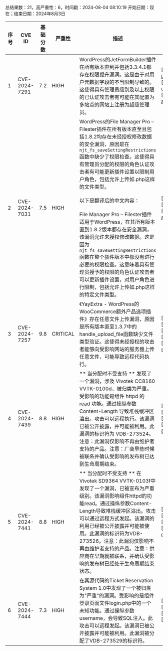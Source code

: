 总结果数：21，高严重性：6，时间戳：2024-08-04 08:10:19
开始日期：现在；结束日期：2024年8月3日

| 序号 | CVE ID | 基础分数 | 严重性 | 描述 | 参考资料 |
|-----|--------|------------|----------|-------------|------------|
| 1 | CVE-2024-7291 | 7.2  | HIGH | WordPress的JetFormBuilder插件在所有版本直到并包括3.3.4.1都存在权限提升漏洞。这是由于对用户元数据字段的不当限制导致的。这使得具有管理员级别及以上权限的已认证攻击者有可能在其配置为多站点的网站上注册为超级管理员。 | [1]https://plugins.trac.wordpress.org/browser/jetformbuilder/tags/3.3.4.1/includes/actions/methods/update-user/user-meta-property.php#L23<br>[2]https://plugins.trac.wordpress.org/browser/jetformbuilder/tags/3.3.4.1/includes/actions/types/register-user.php#L220<br>[3]https://www.wordfence.com/threat-intel/vulnerabilities/id/0d8ea1c2-7c6e-43b3-97ca-a06438d51d11?source=cve |
| 2 | CVE-2024-7031 | 7.5  | HIGH | WordPress的File Manager Pro – Filester插件在所有版本直至且包括1.8.2均存在未经授权修改数据的安全漏洞，原因是在`njt_fs_saveSettingRestrictions`函数中缺少了权限检查。这使得具有管理员分配的权限的角色认证攻击者有可能更新插件设置以限制用户角色，包括允许上传如.php这样的文件类型。<br><br>以下是翻译后的中文内容：<br><br>File Manager Pro – Filester插件适用于WordPress，在其所有版本直到1.8.2版本都存在安全漏洞，该漏洞允许未授权修改数据。这是因为`njt_fs_saveSettingRestrictions`函数在整个插件版本中都没有进行必要的权限检查。这意味着具有管理员授予的权限的角色认证攻击者可以更新插件设置，对用户角色进行限制，包括允许上传如.php这样的特定文件类型。 | [1]https://plugins.trac.wordpress.org/browser/filester/trunk/includes/File_manager/FileManager.php#L566<br>[2]https://plugins.trac.wordpress.org/changeset/3129722/<br>[3]https://www.wordfence.com/threat-intel/vulnerabilities/id/aef584bd-60a5-4bf2-b8d3-58e3b45e785e?source=cve |
| 3 | CVE-2024-7257 | 9.8  | CRITICAL | 《YayExtra - WordPress的WooCommerce额外产品选项插件》存在任意文件上传漏洞，原因是所有版本直至1.3.7中的handle_upload_file函数缺少文件类型验证。这使得未经授权的攻击者能够向受影响网站的服务器上传任意文件，可能导致远程代码执行。 | [1]https://plugins.trac.wordpress.org/browser/yayextra/tags/1.3.6/includes/Classes/ProductPage.php#L1413<br>[2]https://plugins.trac.wordpress.org/browser/yayextra/tags/1.3.6/includes/Classes/ProductPage.php#L1452<br>[3]https://plugins.trac.wordpress.org/changeset/3129731/<br>[4]https://wordpress.org/plugins/yayextra/#developers<br>[5]https://www.wordfence.com/threat-intel/vulnerabilities/id/753a4f7a-7bd4-43a4-b8fb-9e982239ba0e?source=cve |
| 4 | CVE-2024-7439 | 8.8  | HIGH | ** 当分配时不受支持 ** 发现了一个漏洞，涉及 Vivotek CC8160 VVTK-0100d，被归类为严重。受影响的功能是组件 httpd 的 read 功能。通过操纵参数 Content-Length 导致堆栈缓冲区溢出。攻击可以远程执行。该漏洞已被公开披露，并可能被利用。此漏洞的标识符为 VDB-273524。注意：此漏洞仅影响不再由维护者支持的产品。注意：厂商早些时候被联系并确认受影响的发布树已达到生命周期结束。 | [1]https://vuldb.com/?ctiid.273524<br>[2]https://vuldb.com/?id.273524<br>[3]https://vuldb.com/?submit.383830<br>[4]https://yjz233.notion.site/vivotek-CC8160-has-stack-buffer-overflow-vulnerability-in-httpd-8409f967d3064493b649720f36d59081?pvs=4 |
| 5 | CVE-2024-7441 | 8.8  | HIGH | ** 当分配时不受支持 ** 在Vivotek SD9364 VVTK-0103f中发现了一个漏洞，已被宣布为严重级别。该漏洞影响组件httpd的功能read。通过操纵参数Content-Length导致堆栈缓冲区溢出。攻击可以通过远程方式发起。该漏洞的利用已经被公开披露并可能被使用。此漏洞的标识符为VDB-273526。注意：此漏洞仅影响不再由维护者支持的产品。注意：供应商在早期就被联系，并确认受影响的发布树已经处于生命周期结束状态。 | [1]https://vuldb.com/?ctiid.273526<br>[2]https://vuldb.com/?id.273526<br>[3]https://vuldb.com/?submit.383842<br>[4]https://yjz233.notion.site/vivotek-SD9364-has-stack-buffer-overflow-vulnerability-in-httpd-c9dabd0511d04093865d1d75110429d1?pvs=4 |
| 6 | CVE-2024-7444 | 7.3  | HIGH | 在其源代码的Ticket Reservation System 1.0中发现了一个被归类为"严重"的漏洞。受影响的是组件登录页面文件login.php中的一个未知功能。通过操纵参数username，会导致SQL注入。此攻击可以远程发起。该漏洞已被公开披露并可能被利用。此漏洞被分配了VDB-273529的标识符。 | [1]https://github.com/DeepMountains/Mirage/blob/main/CVE10-1.md<br>[2]https://vuldb.com/?ctiid.273529<br>[3]https://vuldb.com/?id.273529<br>[4]https://vuldb.com/?submit.383643 |